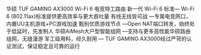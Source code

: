 华硕 TUF GAMING AX3000 Wi-Fi 6 电竞特工路由
新一代 Wi-Fi 6 标准— Wi-Fi 6 (802.11ax)标准提供更高效率与更大吞吐量
有线无线皆可战 —专属电竞网口，内置UU主机游戏+PC游戏加速
甄别优质游戏节点 —Open NAT端口转发，始终处于低延时，先发制人
华硕AiMesh大户型智能组网 —支持与更多高性能华硕路由组网，无缝漫游
军工级用料，经久耐用 — TUF GAMING AX3000经过严苛的认证测试，保证稳定且可靠的运行